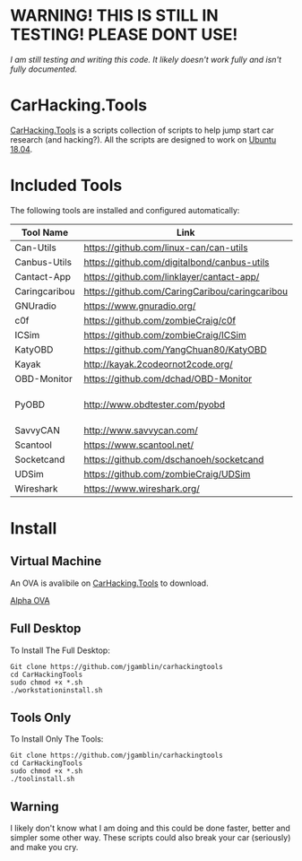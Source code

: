 
# WARNING!  THIS IS STILL IN TESTING!  PLEASE DONT USE!

*_I am still testing and writing this code.  It likely doesn't work fully and isn't fully documented._*

# CarHacking.Tools

[CarHacking.Tools](CarHacking.Tools) is a scripts collection of scripts to help jump start car research (and hacking?). All the scripts are designed to work on [Ubuntu 18.04](ubuntu.com).


# Included Tools

The following tools are installed and configured automatically:

|Tool Name     |Link         | Notes |
| ------------- |-------------| -----
| Can-Utils | https://github.com/linux-can/can-utils | |
| Canbus-Utils |  https://github.com/digitalbond/canbus-utils | |
| Cantact-App |  https://github.com/linklayer/cantact-app/ | |
| Caringcaribou |  https://github.com/CaringCaribou/caringcaribou | |
| GNUradio |  https://www.gnuradio.org/ | |
| c0f |  https://github.com/zombieCraig/c0f | |
| ICSim |  https://github.com/zombieCraig/ICSim | |
| KatyOBD |  https://github.com/YangChuan80/KatyOBD | |
| Kayak |  http://kayak.2codeornot2code.org/ | |
| OBD-Monitor |  https://github.com/dchad/OBD-Monitor | |
| PyOBD |  http://www.obdtester.com/pyobd | Need To Fix Install. |
| SavvyCAN |  http://www.savvycan.com/ | |
| Scantool |  https://www.scantool.net/ | |
| Socketcand |  https://github.com/dschanoeh/socketcand | |
| UDSim |  https://github.com/zombieCraig/UDSim | |
| Wireshark |  https://www.wireshark.org/ | | 


# Install

## Virtual Machine

An OVA is avalibile on [CarHacking.Tools](CarHacking.Tools) to download.

[Alpha OVA](https://carhacking.tools/install/alpha/alpha180718/CarHackingDesktopAlpha.ova)

## Full Desktop

To Install The Full Desktop:
```
Git clone https://github.com/jgamblin/carhackingtools
cd CarHackingTools
sudo chmod +x *.sh
./workstationinstall.sh
```

## Tools Only

To Install Only The Tools:
```
Git clone https://github.com/jgamblin/carhackingtools
cd CarHackingTools
sudo chmod +x *.sh
./toolinstall.sh
```

## Warning
I likely don't know what I am doing and this could be done faster, better and simpler some other way. These scripts could also break your car (seriously) and make you cry.
